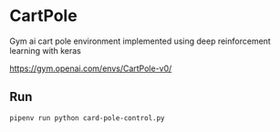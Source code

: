 # CartPole

Gym ai cart pole environment implemented using deep reinforcement learning with keras

https://gym.openai.com/envs/CartPole-v0/

## Run

```
pipenv run python card-pole-control.py
```
